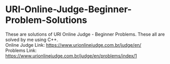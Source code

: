 # URI-Online-Judge-Beginner-Problem-Solutions
These are solutions of URI Online Judge - Beginner Problems. These all are solved by me using C++.  <br />
Online Judge Link: https://www.urionlinejudge.com.br/judge/en/  <br />
Problems Link: https://www.urionlinejudge.com.br/judge/en/problems/index/1 <br /> 
